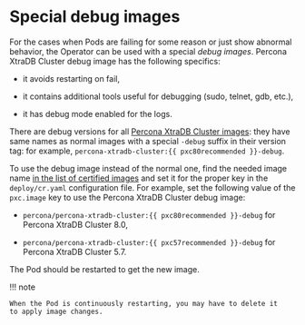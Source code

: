 # Special debug images

For the cases when Pods are failing for some reason or just show abnormal
behavior, the Operator can be used with a special *debug images*. Percona XtraDB
Cluster debug image has the following specifics:

* it avoids restarting on fail,

* it contains additional tools useful for debugging (sudo, telnet, gdb, etc.),

* it has debug mode enabled for the logs.

There are debug versions for all [Percona XtraDB Cluster images](images.md#custom-registry-images): they have same names as normal images with a special `-debug` suffix in their version tag: for example, `percona-xtradb-cluster:{{ pxc80recommended }}-debug`.

To use the debug image instead of the normal one, find the needed image name
[in the list of certified images](images.md#custom-registry-images) and set it
for the proper key in the `deploy/cr.yaml` configuration file. For example,
set the following value of the `pxc.image` key to use the Percona XtraDB
Cluster debug image:


* `percona/percona-xtradb-cluster:{{ pxc80recommended }}-debug` for Percona XtraDB Cluster 8.0,

* `percona/percona-xtradb-cluster:{{ pxc57recommended }}-debug` for Percona XtraDB Cluster 5.7.

The Pod should be restarted to get the new image.

!!! note

    When the Pod is continuously restarting, you may have to delete it
    to apply image changes.

